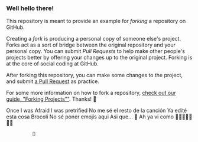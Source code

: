 ### Well hello there!

This repository is meant to provide an example for *forking* a repository on GitHub.

Creating a *fork* is producing a personal copy of someone else's project. Forks act as a sort of bridge between the original repository and your personal copy. You can submit *Pull Requests* to help make other people's projects better by offering your changes up to the original project. Forking is at the core of social coding at GitHub.

After forking this repository, you can make some changes to the project, and submit [a Pull Request](https://github.com/octocat/Spoon-Knife/pulls) as practice.

For some more information on how to fork a repository, [check out our guide, "Forking Projects""](http://guides.github.com/overviews/forking/). Thanks! :sparkling_heart:


Once I was Afraid
I was pretrified 
No me sé el resto de la canción
Ya edité esta cosa
Brocoli
No sé poner emojis aqui
Asi que... 🙊
Ah ya vi como 👾👾👾👾👾👾👾
              
              🥊
